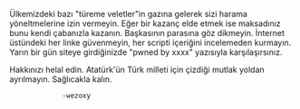 Ülkemizdeki bazı "türeme veletler"in gazına gelerek sizi harama yöneltmelerine izin vermeyin. Eğer bir kazanç elde etmek ise maksadınız bunu kendi çabanızla kazanın. Başkasının parasına göz dikmeyin. İnternet üstündeki her linke güvenmeyin, her scripti içeriğini incelemeden kurmayın. Yarın bir gün siteye girdiğinizde "pwned by xxxx" yazısıyla karşılaşırsınız. 

Hakkınızı helal edin. Atatürk'ün Türk milleti için çizdiği mutlak yoldan ayrılmayın. Sağlıcakla kalın.





 
                 -wezoxy  
